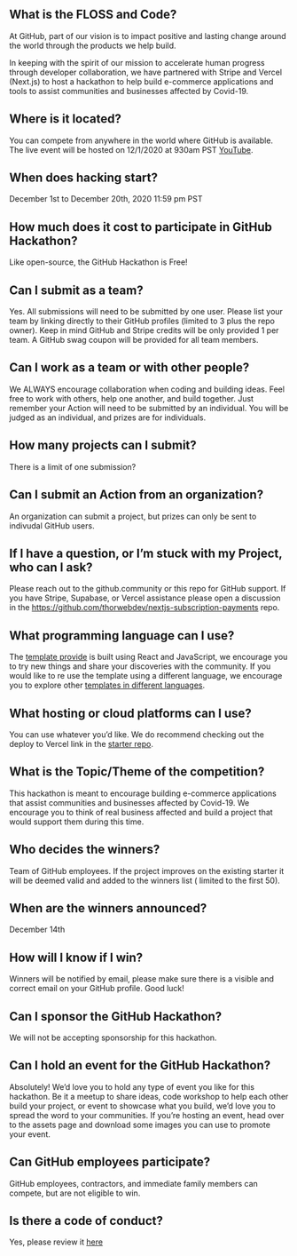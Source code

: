 ## What is the FLOSS and Code?
At GitHub, part of our vision is to impact positive and lasting change around the world through the products we help build.

In keeping with the spirit of our mission to accelerate human progress through developer collaboration, we have partnered with Stripe and Vercel (Next.js) to host a hackathon to help build e-commerce applications and tools to assist communities and businesses affected by Covid-19.

## Where is it located?
You can compete from anywhere in the world where GitHub is available. The live event will be hosted on 12/1/2020 at 930am PST [YouTube](https://youtube.com/github).

## When does hacking start?
December 1st to December 20th, 2020 11:59 pm PST

## How much does it cost to participate in GitHub Hackathon?
Like open-source, the GitHub Hackathon is Free!

## Can I submit as a team?
Yes. All submissions will need to be submitted by one user. Please list your team by linking directly to their GitHub profiles (limited to 3 plus the repo owner). Keep in mind GitHub and Stripe credits will be only provided 1 per team. A GitHub swag coupon will be provided for all team members. 

## Can I work as a team or with other people?
We ALWAYS encourage collaboration when coding and building ideas. Feel free to work with others, help one another, and build together. Just remember your Action will need to be submitted by an individual. You will be judged as an individual, and prizes are for individuals.

## How many projects can I submit?
There is a limit of one submission?

## Can I submit an Action from an organization?
An organization can submit a project, but prizes can only be sent to indivudal GitHub users.

## If I have a question, or I’m stuck with my Project, who can I ask?
Please reach out to the github.community or this repo for GitHub support. If you have Stripe, Supabase, or Vercel assistance please open a discussion in the https://github.com/thorwebdev/nextjs-subscription-payments repo.

## What programming language can I use?
The [template provide](https://github.com/thorwebdev/nextjs-subscription-payments) is built using React and JavaScript, we encourage you to try new things and share your discoveries with the community. If you would like to re use the template using a different language, we encourage you to explore other [templates in different languages](https://github.com/stripe-samples). 

## What hosting or cloud platforms can I use?
You can use whatever you’d like. We do recommend checking out the deploy to Vercel link in the [starter repo](https://github.com/thorwebdev/nextjs-subscription-payments). 

## What is the Topic/Theme of the competition?
This hackathon is meant to encourage building e-commerce applications that assist communities and businesses affected by Covid-19. We encourage you to think of real business affected and build a project that would support them during this time.

## Who decides the winners?
Team of GitHub employees. If the project improves on the existing starter it will be deemed valid and added to the winners list ( limited to the first 50).

## When are the winners announced?
December 14th

## How will I know if I win?
Winners will be notified by email, please make sure there is a visible and correct email on your GitHub profile. Good luck!

## Can I sponsor the GitHub Hackathon?
We will not be accepting sponsorship for this hackathon.

## Can I hold an event for the GitHub Hackathon?
Absolutely! We’d love you to hold any type of event you like for this hackathon. Be it a meetup to share ideas, code workshop to help each other build your project, or event to showcase what you build, we’d love you to spread the word to your communities. If you’re hosting an event, head over to the assets page and download some images you can use to promote your event.

## Can GitHub employees participate?
GitHub employees, contractors, and immediate family members can compete, but are not eligible to win.

## Is there a code of conduct?
Yes, please review it [here](https://github.com/floss-and-code/code_of_conduct)


